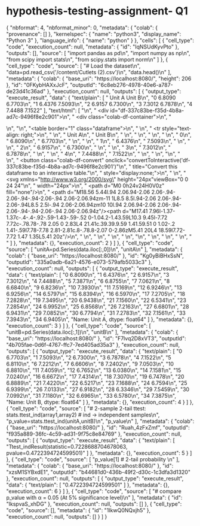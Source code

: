 # hypothesis-testing-assignment- Q1

{
  "nbformat": 4,
  "nbformat_minor": 0,
  "metadata": {
    "colab": {
      "provenance": []
    },
    "kernelspec": {
      "name": "python3",
      "display_name": "Python 3"
    },
    "language_info": {
      "name": "python"
    }
  },
  "cells": [
    {
      "cell_type": "code",
      "execution_count": null,
      "metadata": {
        "id": "IqNSUdKyvPto"
      },
      "outputs": [],
      "source": [
        "import pandas as pd\n",
        "import numpy as np\n",
        "from scipy import stats\n",
        "from scipy.stats import norm\n"
      ]
    },
    {
      "cell_type": "code",
      "source": [
        "# Load the dataset\n",
        "data=pd.read_csv('/content/Cutlets (2).csv')\n",
        "data.head()\n"
      ],
      "metadata": {
        "colab": {
          "base_uri": "https://localhost:8080/",
          "height": 206
        },
        "id": "0FKybHAXxJcF",
        "outputId": "6c8eb276-4978-40e6-a787-de23d41c36ad"
      },
      "execution_count": null,
      "outputs": [
        {
          "output_type": "execute_result",
          "data": {
            "text/plain": [
              "   Unit A  Unit B\n",
              "0  6.8090  6.7703\n",
              "1  6.4376  7.5093\n",
              "2  6.9157  6.7300\n",
              "3  7.3012  6.7878\n",
              "4  7.4488  7.1522"
            ],
            "text/html": [
              "\n",
              "  <div id=\"df-337c83be-f35d-4b8a-ad7c-9496f8e2c901\">\n",
              "    <div class=\"colab-df-container\">\n",
              "      <div>\n",
              "<style scoped>\n",
              "    .dataframe tbody tr th:only-of-type {\n",
              "        vertical-align: middle;\n",
              "    }\n",
              "\n",
              "    .dataframe tbody tr th {\n",
              "        vertical-align: top;\n",
              "    }\n",
              "\n",
              "    .dataframe thead th {\n",
              "        text-align: right;\n",
              "    }\n",
              "</style>\n",
              "<table border=\"1\" class=\"dataframe\">\n",
              "  <thead>\n",
              "    <tr style=\"text-align: right;\">\n",
              "      <th></th>\n",
              "      <th>Unit A</th>\n",
              "      <th>Unit B</th>\n",
              "    </tr>\n",
              "  </thead>\n",
              "  <tbody>\n",
              "    <tr>\n",
              "      <th>0</th>\n",
              "      <td>6.8090</td>\n",
              "      <td>6.7703</td>\n",
              "    </tr>\n",
              "    <tr>\n",
              "      <th>1</th>\n",
              "      <td>6.4376</td>\n",
              "      <td>7.5093</td>\n",
              "    </tr>\n",
              "    <tr>\n",
              "      <th>2</th>\n",
              "      <td>6.9157</td>\n",
              "      <td>6.7300</td>\n",
              "    </tr>\n",
              "    <tr>\n",
              "      <th>3</th>\n",
              "      <td>7.3012</td>\n",
              "      <td>6.7878</td>\n",
              "    </tr>\n",
              "    <tr>\n",
              "      <th>4</th>\n",
              "      <td>7.4488</td>\n",
              "      <td>7.1522</td>\n",
              "    </tr>\n",
              "  </tbody>\n",
              "</table>\n",
              "</div>\n",
              "      <button class=\"colab-df-convert\" onclick=\"convertToInteractive('df-337c83be-f35d-4b8a-ad7c-9496f8e2c901')\"\n",
              "              title=\"Convert this dataframe to an interactive table.\"\n",
              "              style=\"display:none;\">\n",
              "        \n",
              "  <svg xmlns=\"http://www.w3.org/2000/svg\" height=\"24px\"viewBox=\"0 0 24 24\"\n",
              "       width=\"24px\">\n",
              "    <path d=\"M0 0h24v24H0V0z\" fill=\"none\"/>\n",
              "    <path d=\"M18.56 5.44l.94 2.06.94-2.06 2.06-.94-2.06-.94-.94-2.06-.94 2.06-2.06.94zm-11 1L8.5 8.5l.94-2.06 2.06-.94-2.06-.94L8.5 2.5l-.94 2.06-2.06.94zm10 10l.94 2.06.94-2.06 2.06-.94-2.06-.94-.94-2.06-.94 2.06-2.06.94z\"/><path d=\"M17.41 7.96l-1.37-1.37c-.4-.4-.92-.59-1.43-.59-.52 0-1.04.2-1.43.59L10.3 9.45l-7.72 7.72c-.78.78-.78 2.05 0 2.83L4 21.41c.39.39.9.59 1.41.59.51 0 1.02-.2 1.41-.59l7.78-7.78 2.81-2.81c.8-.78.8-2.07 0-2.86zM5.41 20L4 18.59l7.72-7.72 1.47 1.35L5.41 20z\"/>\n",
              "  </svg>\n",
              "      </button>\n",
              "      \n",
              "  <style>\n",
              "    .colab-df-container {\n",
              "      display:flex;\n",
              "      flex-wrap:wrap;\n",
              "      gap: 12px;\n",
              "    }\n",
              "\n",
              "    .colab-df-convert {\n",
              "      background-color: #E8F0FE;\n",
              "      border: none;\n",
              "      border-radius: 50%;\n",
              "      cursor: pointer;\n",
              "      display: none;\n",
              "      fill: #1967D2;\n",
              "      height: 32px;\n",
              "      padding: 0 0 0 0;\n",
              "      width: 32px;\n",
              "    }\n",
              "\n",
              "    .colab-df-convert:hover {\n",
              "      background-color: #E2EBFA;\n",
              "      box-shadow: 0px 1px 2px rgba(60, 64, 67, 0.3), 0px 1px 3px 1px rgba(60, 64, 67, 0.15);\n",
              "      fill: #174EA6;\n",
              "    }\n",
              "\n",
              "    [theme=dark] .colab-df-convert {\n",
              "      background-color: #3B4455;\n",
              "      fill: #D2E3FC;\n",
              "    }\n",
              "\n",
              "    [theme=dark] .colab-df-convert:hover {\n",
              "      background-color: #434B5C;\n",
              "      box-shadow: 0px 1px 3px 1px rgba(0, 0, 0, 0.15);\n",
              "      filter: drop-shadow(0px 1px 2px rgba(0, 0, 0, 0.3));\n",
              "      fill: #FFFFFF;\n",
              "    }\n",
              "  </style>\n",
              "\n",
              "      <script>\n",
              "        const buttonEl =\n",
              "          document.querySelector('#df-337c83be-f35d-4b8a-ad7c-9496f8e2c901 button.colab-df-convert');\n",
              "        buttonEl.style.display =\n",
              "          google.colab.kernel.accessAllowed ? 'block' : 'none';\n",
              "\n",
              "        async function convertToInteractive(key) {\n",
              "          const element = document.querySelector('#df-337c83be-f35d-4b8a-ad7c-9496f8e2c901');\n",
              "          const dataTable =\n",
              "            await google.colab.kernel.invokeFunction('convertToInteractive',\n",
              "                                                     [key], {});\n",
              "          if (!dataTable) return;\n",
              "\n",
              "          const docLinkHtml = 'Like what you see? Visit the ' +\n",
              "            '<a target=\"_blank\" href=https://colab.research.google.com/notebooks/data_table.ipynb>data table notebook</a>'\n",
              "            + ' to learn more about interactive tables.';\n",
              "          element.innerHTML = '';\n",
              "          dataTable['output_type'] = 'display_data';\n",
              "          await google.colab.output.renderOutput(dataTable, element);\n",
              "          const docLink = document.createElement('div');\n",
              "          docLink.innerHTML = docLinkHtml;\n",
              "          element.appendChild(docLink);\n",
              "        }\n",
              "      </script>\n",
              "    </div>\n",
              "  </div>\n",
              "  "
            ]
          },
          "metadata": {},
          "execution_count": 2
        }
      ]
    },
    {
      "cell_type": "code",
      "source": [
        "unitA=pd.Series(data.iloc[:,0])\n",
        "unitA\n"
      ],
      "metadata": {
        "colab": {
          "base_uri": "https://localhost:8080/"
        },
        "id": "Kg0yBiBHxSsN",
        "outputId": "335a0adb-6a21-4576-e073-579afb5033c3"
      },
      "execution_count": null,
      "outputs": [
        {
          "output_type": "execute_result",
          "data": {
            "text/plain": [
              "0     6.8090\n",
              "1     6.4376\n",
              "2     6.9157\n",
              "3     7.3012\n",
              "4     7.4488\n",
              "5     7.3871\n",
              "6     6.8755\n",
              "7     7.0621\n",
              "8     6.6840\n",
              "9     6.8236\n",
              "10    7.3930\n",
              "11    7.5169\n",
              "12    6.9246\n",
              "13    6.9256\n",
              "14    6.5797\n",
              "15    6.8394\n",
              "16    6.5970\n",
              "17    7.2705\n",
              "18    7.2828\n",
              "19    7.3495\n",
              "20    6.9438\n",
              "21    7.1560\n",
              "22    6.5341\n",
              "23    7.2854\n",
              "24    6.9952\n",
              "25    6.8568\n",
              "26    7.2163\n",
              "27    6.6801\n",
              "28    6.9431\n",
              "29    7.0852\n",
              "30    6.7794\n",
              "31    7.2783\n",
              "32    7.1561\n",
              "33    7.3943\n",
              "34    6.9405\n",
              "Name: Unit A, dtype: float64"
            ]
          },
          "metadata": {},
          "execution_count": 3
        }
      ]
    },
    {
      "cell_type": "code",
      "source": [
        "unitB=pd.Series(data.iloc[:,1])\n",
        "unitB\n"
      ],
      "metadata": {
        "colab": {
          "base_uri": "https://localhost:8080/"
        },
        "id": "F7lvq2D8xVT3",
        "outputId": "4b705fae-0d6f-4767-ffc7-7ed405ad35a3"
      },
      "execution_count": null,
      "outputs": [
        {
          "output_type": "execute_result",
          "data": {
            "text/plain": [
              "0     6.7703\n",
              "1     7.5093\n",
              "2     6.7300\n",
              "3     6.7878\n",
              "4     7.1522\n",
              "5     6.8110\n",
              "6     7.2212\n",
              "7     6.6606\n",
              "8     7.2402\n",
              "9     7.0503\n",
              "10    6.8810\n",
              "11    7.4059\n",
              "12    6.7652\n",
              "13    6.0380\n",
              "14    7.1581\n",
              "15    7.0240\n",
              "16    6.6672\n",
              "17    7.4314\n",
              "18    7.3070\n",
              "19    6.7478\n",
              "20    6.8889\n",
              "21    7.4220\n",
              "22    6.5217\n",
              "23    7.1688\n",
              "24    6.7594\n",
              "25    6.9399\n",
              "26    7.0133\n",
              "27    6.9182\n",
              "28    6.3346\n",
              "29    7.5459\n",
              "30    7.0992\n",
              "31    7.1180\n",
              "32    6.6965\n",
              "33    6.5780\n",
              "34    7.3875\n",
              "Name: Unit B, dtype: float64"
            ]
          },
          "metadata": {},
          "execution_count": 4
        }
      ]
    },
    {
      "cell_type": "code",
      "source": [
        "# 2-sample 2-tail ttest:   stats.ttest_ind(array1,array2)     # ind -> independent samples\n",
        "p_value=stats.ttest_ind(unitA,unitB)\n",
        "p_value\n"
      ],
      "metadata": {
        "colab": {
          "base_uri": "https://localhost:8080/"
        },
        "id": "Ruah_4zFxZmf",
        "outputId": "f935a889-36fc-4c59-ad31-9f75c8e84769"
      },
      "execution_count": null,
      "outputs": [
        {
          "output_type": "execute_result",
          "data": {
            "text/plain": [
              "Ttest_indResult(statistic=0.7228688704678063, pvalue=0.4722394724599501)"
            ]
          },
          "metadata": {},
          "execution_count": 5
        }
      ]
    },
    {
      "cell_type": "code",
      "source": [
        "p_value[1]     # 2-tail probability \n"
      ],
      "metadata": {
        "colab": {
          "base_uri": "https://localhost:8080/"
        },
        "id": "xzsM1SYBxdE1",
        "outputId": "b44681d0-436b-49f2-d30c-1c3dfa3d1320"
      },
      "execution_count": null,
      "outputs": [
        {
          "output_type": "execute_result",
          "data": {
            "text/plain": [
              "0.4722394724599501"
            ]
          },
          "metadata": {},
          "execution_count": 6
        }
      ]
    },
    {
      "cell_type": "code",
      "source": [
        "# compare p_value with α = 0.05 (At 5% significance level)\n"
      ],
      "metadata": {
        "id": "IkspvaS_xhDG"
      },
      "execution_count": null,
      "outputs": []
    },
    {
      "cell_type": "code",
      "source": [],
      "metadata": {
        "id": "1IkwQ0NQxjh5"
      },
      "execution_count": null,
      "outputs": []
    }
  ]
}
